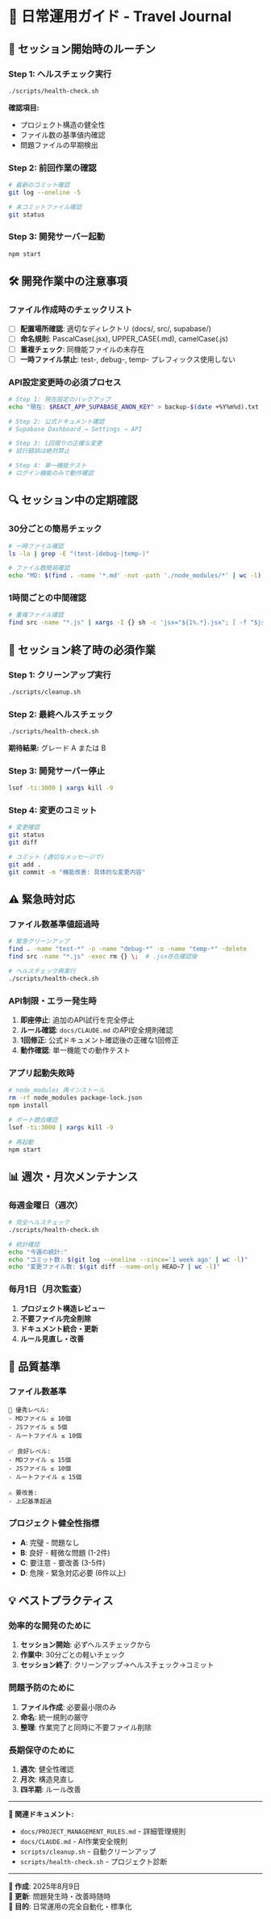 # 📅 日常運用ガイド - Travel Journal

## 🚀 セッション開始時のルーチン

### **Step 1: ヘルスチェック実行**
```bash
./scripts/health-check.sh
```
**確認項目:**
- プロジェクト構造の健全性
- ファイル数の基準値内確認
- 問題ファイルの早期検出

### **Step 2: 前回作業の確認**
```bash
# 最新のコミット確認
git log --oneline -5

# 未コミットファイル確認  
git status
```

### **Step 3: 開発サーバー起動**
```bash
npm start
```

## 🛠️ 開発作業中の注意事項

### **ファイル作成時のチェックリスト**
- [ ] **配置場所確認**: 適切なディレクトリ (docs/, src/, supabase/)
- [ ] **命名規則**: PascalCase(.jsx), UPPER_CASE(.md), camelCase(.js)
- [ ] **重複チェック**: 同機能ファイルの未存在
- [ ] **一時ファイル禁止**: test-, debug-, temp- プレフィックス使用しない

### **API設定変更時の必須プロセス**
```bash
# Step 1: 現在設定のバックアップ
echo "現在: $REACT_APP_SUPABASE_ANON_KEY" > backup-$(date +%Y%m%d).txt

# Step 2: 公式ドキュメント確認
# Supabase Dashboard → Settings → API

# Step 3: 1回限りの正確な変更
# 試行錯誤は絶対禁止

# Step 4: 単一機能テスト
# ログイン機能のみで動作確認
```

## 🔍 セッション中の定期確認

### **30分ごとの簡易チェック**
```bash
# 一時ファイル確認
ls -la | grep -E "(test-|debug-|temp-)"

# ファイル数簡易確認
echo "MD: $(find . -name '*.md' -not -path './node_modules/*' | wc -l), JS: $(find . -name '*.js' -not -path './node_modules/*' | wc -l)"
```

### **1時間ごとの中間確認**
```bash
# 重複ファイル確認
find src -name "*.js" | xargs -I {} sh -c 'jsx="${1%.*}.jsx"; [ -f "$jsx" ] && echo "重複: $1"' _ {}
```

## 🧹 セッション終了時の必須作業

### **Step 1: クリーンアップ実行**
```bash
./scripts/cleanup.sh
```

### **Step 2: 最終ヘルスチェック**
```bash
./scripts/health-check.sh
```
**期待結果:** グレード A または B

### **Step 3: 開発サーバー停止**
```bash
lsof -ti:3000 | xargs kill -9
```

### **Step 4: 変更のコミット**
```bash
# 変更確認
git status
git diff

# コミット (適切なメッセージで)
git add .
git commit -m "機能改善: 具体的な変更内容"
```

## ⚠️ 緊急時対応

### **ファイル数基準値超過時**
```bash
# 緊急クリーンアップ
find . -name "test-*" -o -name "debug-*" -o -name "temp-*" -delete
find src -name "*.js" -exec rm {} \;  # .jsx存在確認後

# ヘルスチェック再実行
./scripts/health-check.sh
```

### **API制限・エラー発生時**
1. **即座停止**: 追加のAPI試行を完全停止
2. **ルール確認**: `docs/CLAUDE.md` のAPI安全規則確認
3. **1回修正**: 公式ドキュメント確認後の正確な1回修正
4. **動作確認**: 単一機能での動作テスト

### **アプリ起動失敗時**
```bash
# node_modules 再インストール
rm -rf node_modules package-lock.json
npm install

# ポート競合確認
lsof -ti:3000 | xargs kill -9

# 再起動
npm start
```

## 📊 週次・月次メンテナンス

### **毎週金曜日（週次）**
```bash
# 完全ヘルスチェック
./scripts/health-check.sh

# 統計確認
echo "今週の統計:"
echo "コミット数: $(git log --oneline --since='1 week ago' | wc -l)"
echo "変更ファイル数: $(git diff --name-only HEAD~7 | wc -l)"
```

### **毎月1日（月次監査）**
1. **プロジェクト構造レビュー**
2. **不要ファイル完全削除**
3. **ドキュメント統合・更新**
4. **ルール見直し・改善**

## 🎯 品質基準

### **ファイル数基準**
```
🌟 優秀レベル:
- MDファイル ≤ 10個
- JSファイル ≤ 5個
- ルートファイル ≤ 10個

✅ 良好レベル:
- MDファイル ≤ 15個  
- JSファイル ≤ 10個
- ルートファイル ≤ 15個

⚠️ 要改善:
- 上記基準超過
```

### **プロジェクト健全性指標**
- **A**: 完璧 - 問題なし
- **B**: 良好 - 軽微な問題 (1-2件)
- **C**: 要注意 - 要改善 (3-5件)  
- **D**: 危険 - 緊急対応必要 (6件以上)

## 💡 ベストプラクティス

### **効率的な開発のために**
1. **セッション開始**: 必ずヘルスチェックから
2. **作業中**: 30分ごとの軽いチェック
3. **セッション終了**: クリーンアップ→ヘルスチェック→コミット

### **問題予防のために**
1. **ファイル作成**: 必要最小限のみ
2. **命名**: 統一規則の厳守
3. **整理**: 作業完了と同時に不要ファイル削除

### **長期保守のために**
1. **週次**: 健全性確認
2. **月次**: 構造見直し
3. **四半期**: ルール改善

---

**📖 関連ドキュメント:**
- `docs/PROJECT_MANAGEMENT_RULES.md` - 詳細管理規則
- `docs/CLAUDE.md` - AI作業安全規則
- `scripts/cleanup.sh` - 自動クリーンアップ
- `scripts/health-check.sh` - プロジェクト診断

---

**📅 作成**: 2025年8月9日  
**🔄 更新**: 問題発生時・改善時随時  
**🎯 目的**: 日常運用の完全自動化・標準化